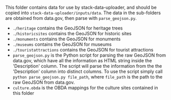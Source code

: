 This folder contains data for use by stack-data-uploader, and should be copied into  `stack-data-uploader/inputs/data`.
The data in the sub-folders are obtained from data.gov, then parse with `parse_geojson.py`.

- `./heritage` contains the GeoJSON for heritage trees
- `./historicsites` contains the GeoJSON for historic sites
- `./monuments` contains the GeoJSON for monuments
- `./museums` contains the GeoJSON for museums
- `./touristattractions` contains the GeoJSON for tourist attractions
- `parse_geojson.py` is the Python script for parsing the raw GeoJSON from data.gov, which have all the information as HTML string inside the 'Description' column. The script will parse the information from the the 'Description' column into distinct columns. To use the script simply call  `python parse_geojson.py file_path`, where `file_path` is the path to the raw GeoJSON from data.gov.
- `culture.obda` is the OBDA mappings for the culture sites contained in this folder

